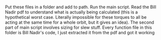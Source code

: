 Put these files in a folder and add to path. Run the main script. Read the Bill Nadir pdf to understand what is actually being calculated (this is a hypothetical worst case. Literally impossible for these torques to all be acting at the same time for a whole orbit, but it gives an idea). The second part of main script involves sizing for slew stuff. Every function file in this folder is Bill Nadir's code, I just extracted it from the pdf and got it working
